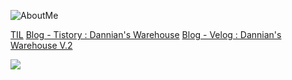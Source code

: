 ![AboutMe](https://user-images.githubusercontent.com/37360920/123388422-bd8ecc00-d5d3-11eb-8bfd-1e5b7486b4cb.gif)


<!-- ### Hi there 👋 -->

<!--
**pjh6954/pjh6954** is a ✨ _special_ ✨ repository because its `README.md` (this file) appears on your GitHub profile.

Here are some ideas to get you started:

- 🔭 I’m currently working on ...
- 🌱 I’m currently learning ...
- 👯 I’m looking to collaborate on ...
- 🤔 I’m looking for help with ...
- 💬 Ask me about ...
- 📫 How to reach me: ...
- 😄 Pronouns: ...
- ⚡ Fun fact: ...
-->


[TIL](https://wild-wizard-7bf.notion.site/TIL-c79558c7443d449daad568ca4467e038)
[Blog - Tistory : Dannian's Warehouse](https://dragoner.tistory.com/)
[Blog - Velog : Dannian's Warehouse V.2](https://velog.io/@pjh6954)


![](https://komarev.com/ghpvc/?username=pjh6954&color=blueviolet&label=PROFILE+VIEWS)
<!-- https://github.com/antonkomarev/github-profile-views-counter -->
